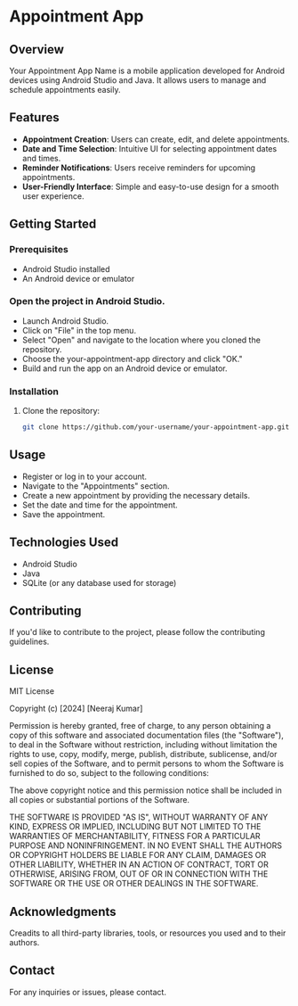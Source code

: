 #  Appointment App 

## Overview

Your Appointment App Name is a mobile application developed for Android devices using Android Studio and Java. It allows users to manage and schedule appointments easily.

## Features


- **Appointment Creation**: Users can create, edit, and delete appointments.
- **Date and Time Selection**: Intuitive UI for selecting appointment dates and times.
- **Reminder Notifications**: Users receive reminders for upcoming appointments.
- **User-Friendly Interface**: Simple and easy-to-use design for a smooth user experience.

## Getting Started

### Prerequisites

- Android Studio installed
- An Android device or emulator

### Open the project in Android Studio.

- Launch Android Studio.
- Click on "File" in the top menu.
- Select "Open" and navigate to the location where you cloned the repository.
- Choose the your-appointment-app directory and click "OK."
- Build and run the app on an Android device or emulator.

### Installation

1. Clone the repository:
   ```bash
   git clone https://github.com/your-username/your-appointment-app.git
   
   ```




## Usage
- Register or log in to your account.
- Navigate to the "Appointments" section.
- Create a new appointment by providing the necessary details.
- Set the date and time for the appointment.
- Save the appointment.
## Technologies Used
- Android Studio
- Java
- SQLite (or any database used for storage)
## Contributing
If you'd like to contribute to the project, please follow the contributing guidelines.

## License
MIT License

Copyright (c) [2024] [Neeraj Kumar]

Permission is hereby granted, free of charge, to any person obtaining a copy of this software and associated documentation files (the "Software"), to deal in the Software without restriction, including without limitation the rights to use, copy, modify, merge, publish, distribute, sublicense, and/or sell copies of the Software, and to permit persons to whom the Software is furnished to do so, subject to the following conditions:

The above copyright notice and this permission notice shall be included in all copies or substantial portions of the Software.

THE SOFTWARE IS PROVIDED "AS IS", WITHOUT WARRANTY OF ANY KIND, EXPRESS OR IMPLIED, INCLUDING BUT NOT LIMITED TO THE WARRANTIES OF MERCHANTABILITY, FITNESS FOR A PARTICULAR PURPOSE AND NONINFRINGEMENT. IN NO EVENT SHALL THE AUTHORS OR COPYRIGHT HOLDERS BE LIABLE FOR ANY CLAIM, DAMAGES OR OTHER LIABILITY, WHETHER IN AN ACTION OF CONTRACT, TORT OR OTHERWISE, ARISING FROM, OUT OF OR IN CONNECTION WITH THE SOFTWARE OR THE USE OR OTHER DEALINGS IN THE SOFTWARE.

## Acknowledgments
Creadits to all third-party libraries, tools, or resources you used and  to their authors.
## Contact
For any inquiries or issues, please contact.
